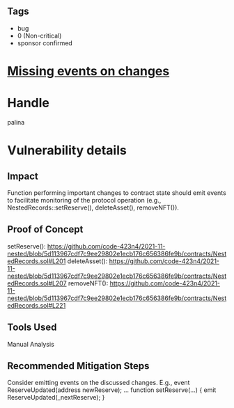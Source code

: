 ## Tags

- bug
- 0 (Non-critical)
- sponsor confirmed

# [Missing events on changes](https://github.com/code-423n4/2021-11-nested-findings/issues/84) 

# Handle

palina


# Vulnerability details

## Impact
Function performing important changes to contract state should emit events to facilitate monitoring of the protocol operation (e.g., NestedRecords::setReserve(), deleteAsset(), removeNFT()).

## Proof of Concept
setReserve(): https://github.com/code-423n4/2021-11-nested/blob/5d113967cdf7c9ee29802e1ecb176c656386fe9b/contracts/NestedRecords.sol#L201
deleteAsset(): https://github.com/code-423n4/2021-11-nested/blob/5d113967cdf7c9ee29802e1ecb176c656386fe9b/contracts/NestedRecords.sol#L207
removeNFT(): https://github.com/code-423n4/2021-11-nested/blob/5d113967cdf7c9ee29802e1ecb176c656386fe9b/contracts/NestedRecords.sol#L221

## Tools Used
Manual Analysis

## Recommended Mitigation Steps
Consider emitting events on the discussed changes. E.g., 
event ReserveUpdated(address newReserve);
...
function setReserve(...) {
    emit ReserveUpdated(_nextReserve);
}

